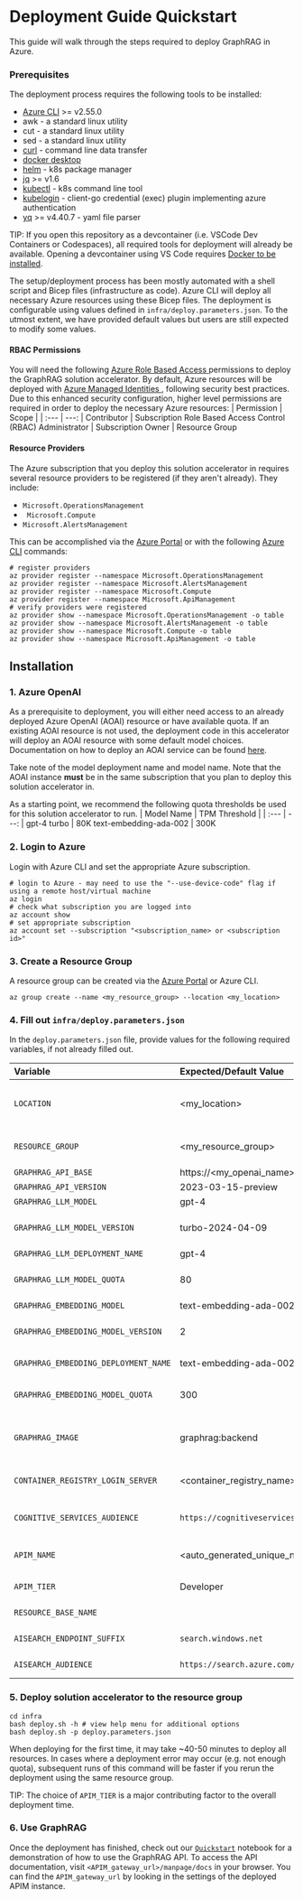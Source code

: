 # Deployment Guide Quickstart

This guide will walk through the steps required to deploy GraphRAG in Azure.

### Prerequisites
The deployment process requires the following tools to be installed:

* [Azure CLI](https://learn.microsoft.com/en-us/cli/azure/install-azure-cli) >= v2.55.0
* awk - a standard linux utility
* cut - a standard linux utility
* sed - a standard linux utility
* [curl](https://curl.se) - command line data transfer
* [docker desktop](https://docs.docker.com/get-started/get-docker)
* [helm](https://helm.sh/docs/intro/install) - k8s package manager
* [jq](https://jqlang.github.io/jq/download) >= v1.6
* [kubectl](https://kubernetes.io/docs/tasks/tools) - k8s command line tool
* [kubelogin](https://github.com/Azure/kubelogin) -  client-go credential (exec) plugin implementing azure authentication
* [yq](https://github.com/mikefarah/yq?tab=readme-ov-file#install) >= v4.40.7 - yaml file parser

TIP: If you open this repository as a devcontainer (i.e. VSCode Dev Containers or Codespaces), all required tools for deployment will already be available. Opening a devcontainer using VS Code requires <a href="https://docs.docker.com/engine/install/" target="_blank" >Docker to be installed</a>.

The setup/deployment process has been mostly automated with a shell script and Bicep files (infrastructure as code). Azure CLI will deploy all necessary Azure resources using these Bicep files. The deployment is configurable using values defined in `infra/deploy.parameters.json`. To the utmost extent, we have provided default values but users are still expected to modify some values.


#### RBAC Permissions
You will need the following <a href="https://learn.microsoft.com/en-us/azure/role-based-access-control/overview">Azure Role Based Access </a>permissions to deploy the GraphRAG solution accelerator.  By default, Azure resources will be deployed with <a href="https://learn.microsoft.com/en-us/entra/identity/managed-identities-azure-resources/overview">Azure Managed Identities </a>, following security best practices.  Due to this enhanced security configuration, higher level permissions are required in order to deploy the necessary Azure resources:
| Permission | Scope |
| :--- | ---: |
Contributor                                    | Subscription
Role Based Access Control (RBAC) Administrator | Subscription
Owner                                          | Resource Group

#### Resource Providers
The Azure subscription that you deploy this solution accelerator in requires several resource providers to be registered (if they aren't already). They include:

* `Microsoft.OperationsManagement`
* ` Microsoft.Compute`
* `Microsoft.AlertsManagement`

This can be accomplished via the [Azure Portal](https://learn.microsoft.com/en-us/azure/azure-resource-manager/management/resource-providers-and-types#azure-ortal) or with the following [Azure CLI](https://learn.microsoft.com/en-us/azure/azure-resource-manager/management/resource-providers-and-types#azure-cli) commands:

```shell
# register providers
az provider register --namespace Microsoft.OperationsManagement
az provider register --namespace Microsoft.AlertsManagement
az provider register --namespace Microsoft.Compute
az provider register --namespace Microsoft.ApiManagement
# verify providers were registered
az provider show --namespace Microsoft.OperationsManagement -o table
az provider show --namespace Microsoft.AlertsManagement -o table
az provider show --namespace Microsoft.Compute -o table
az provider show --namespace Microsoft.ApiManagement -o table
```

## Installation

### 1. Azure OpenAI
As a prerequisite to deployment, you will either need access to an already deployed Azure OpenAI (AOAI) resource or have available quota. If an existing AOAI resource is not used, the deployment code in this accelerator will deploy an AOAI resource with some default model choices.
Documentation on how to deploy an AOAI service can be found [here](https://learn.microsoft.com/en-us/azure/ai-services/openai/how-to/create-resource?pivots=web-portal).

Take note of the model deployment name and model name.
Note that the AOAI instance **must** be in the same subscription that you plan to deploy this solution accelerator in.

As a starting point, we recommend the following quota thresholds be used for this solution accelerator to run.
| Model Name | TPM Threshold |
| :--- | ---: |
gpt-4 turbo            | 80K
text-embedding-ada-002 | 300K

### 2. Login to Azure
Login with Azure CLI and set the appropriate Azure subscription.

```shell
# login to Azure - may need to use the "--use-device-code" flag if using a remote host/virtual machine
az login
# check what subscription you are logged into
az account show
# set appropriate subscription
az account set --subscription "<subscription_name> or <subscription id>"
```

### 3. Create a Resource Group
A resource group can be created via the [Azure Portal](https://learn.microsoft.com/en-us/azure/azure-resource-manager/management/manage-resource-groups-portal) or Azure CLI.

```shell
az group create --name <my_resource_group> --location <my_location>
```

### 4. Fill out `infra/deploy.parameters.json`

In the `deploy.parameters.json` file, provide values for the following required variables, if not already filled out.

| Variable | Expected/Default Value | Required | Description
| :--- | :--- | --- | ---: |
`LOCATION`                             | <my_location>                                  | Yes | The azure cloud region to deploy GraphRAG resources to (can be different than the location of your AOAI instance). Please use the [compressed form](https://azuretracks.com/2021/04/current-azure-region-names-reference) of a cloud region name (i.e. `eastus2`).
`RESOURCE_GROUP`                       | <my_resource_group>                            | Yes | The resource group that GraphRAG will be deployed in. Will get created automatically if the resource group does not exist.
`GRAPHRAG_API_BASE`                    | https://<my_openai_name>.openai.azure.com      | No  | An existing Azure OpenAI service endpoint.
`GRAPHRAG_API_VERSION`                 | 2023-03-15-preview                             | No  | OpenAI API version.
`GRAPHRAG_LLM_MODEL`                   | gpt-4                                          | No  | Name of the Azure OpenAI LLM model to use (or deploy).
`GRAPHRAG_LLM_MODEL_VERSION`           | turbo-2024-04-09                               | No  | Model version of the LLM model to use (or deploy). Only required if deploying a new AOAI instance (i.e. `GRAPHRAG_API_BASE` is left undefined).
`GRAPHRAG_LLM_DEPLOYMENT_NAME`         | gpt-4                                          | No  | Deployment name of the LLM model to use (or deploy).
`GRAPHRAG_LLM_MODEL_QUOTA`             | 80                                             | No  | TPM quota of the LLM model in units of 1000 (i.e. 10 = 10,000 TPM). Only required if deploying a new AOAI instance (i.e. `GRAPHRAG_API_BASE` is left undefined).
`GRAPHRAG_EMBEDDING_MODEL`             | text-embedding-ada-002                         | No  | Name of the Azure OpenAI embedding model.
`GRAPHRAG_EMBEDDING_MODEL_VERSION`     | 2                                              | No  | Model version of the embedding model to use (or deploy). Only required if deploying a new AOAI instance (i.e. `GRAPHRAG_API_BASE` is left undefined).
`GRAPHRAG_EMBEDDING_DEPLOYMENT_NAME`   | text-embedding-ada-002                         | No  | Deployment name of the embedding model to use (or deploy).
`GRAPHRAG_EMBEDDING_MODEL_QUOTA`       | 300                                            | No  | TPM quota of the embedding model in units of 1000 (i.e. 10 = 10,000 TPM). Only required if deploying a new AOAI instance (i.e. `GRAPHRAG_API_BASE` is left undefined).
`GRAPHRAG_IMAGE`                       | graphrag:backend                               | No  | The name and tag of the graphrag docker image in the container registry. Will default to `graphrag:backend` and be hosted at `my_container_registry_name>.azurecr.io/graphrag:backend`.
`CONTAINER_REGISTRY_LOGIN_SERVER`      | <container_registry_name>.azurecr.io           | No  | Endpoint of an existing Azure Container Registry where the `GRAPHRAG_IMAGE` docker image is hosted. If not provided, a unique name will be generated (recommended).
`COGNITIVE_SERVICES_AUDIENCE`          | `https://cognitiveservices.azure.com/.default` | No  | Endpoint for cognitive services identity authorization. Should be explicitly set for deployments in other Azure clouds.
`APIM_NAME`                            | <auto_generated_unique_name>                   | No  | Hostname of the graphrag API. Must be a globally unique name. The API will be available at `https://<APIM_NAME>.azure-api.net`.
`APIM_TIER`                            | Developer                                      | No  | The [APIM tier](https://azure.microsoft.com/en-us/pricing/details/api-management) to use. Can be either `Developer` or `StandardV2`. `StandardV2` costs more but will deploy faster.
`RESOURCE_BASE_NAME`                   |                                                | No  | Suffix to apply to all azure resource names. If not provided a unique suffix will be generated.
`AISEARCH_ENDPOINT_SUFFIX`             | `search.windows.net`                           | No  | Suffix to apply to AI search endpoint. Should be overridden for deployments in other Azure clouds.
`AISEARCH_AUDIENCE`                    | `https://search.azure.com/`                    | No  | AAD audience for AI Search. Should be overridden for deployments in other Azure clouds.

### 5. Deploy solution accelerator to the resource group
```shell
cd infra
bash deploy.sh -h # view help menu for additional options
bash deploy.sh -p deploy.parameters.json
```
When deploying for the first time, it may take ~40-50 minutes to deploy all resources. In cases where a deployment error may occur (e.g. not enough quota), subsequent runs of this command will be faster if you rerun the deployment using the same resource group.

TIP: The choice of `APIM_TIER` is a major contributing factor to the overall deployment time.

### 6. Use GraphRAG
Once the deployment has finished, check out our [`Quickstart`](../notebooks/) notebook for a demonstration of how to use the GraphRAG API. To access the API documentation, visit `<APIM_gateway_url>/manpage/docs` in your browser. You can find the `APIM_gateway_url` by looking in the settings of the deployed APIM instance.
